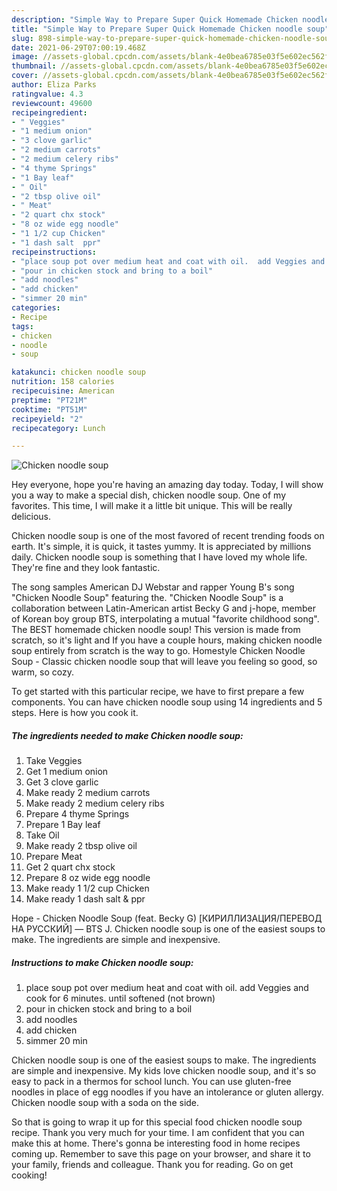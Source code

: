 ```yaml
---
description: "Simple Way to Prepare Super Quick Homemade Chicken noodle soup"
title: "Simple Way to Prepare Super Quick Homemade Chicken noodle soup"
slug: 898-simple-way-to-prepare-super-quick-homemade-chicken-noodle-soup
date: 2021-06-29T07:00:19.468Z
image: //assets-global.cpcdn.com/assets/blank-4e0bea6785e03f5e602ec562f230caae08da540cada707380b4fe1bbebba43da.png
thumbnail: //assets-global.cpcdn.com/assets/blank-4e0bea6785e03f5e602ec562f230caae08da540cada707380b4fe1bbebba43da.png
cover: //assets-global.cpcdn.com/assets/blank-4e0bea6785e03f5e602ec562f230caae08da540cada707380b4fe1bbebba43da.png
author: Eliza Parks
ratingvalue: 4.3
reviewcount: 49600
recipeingredient:
- " Veggies"
- "1 medium onion"
- "3 clove garlic"
- "2 medium carrots"
- "2 medium celery ribs"
- "4 thyme Springs"
- "1 Bay leaf"
- " Oil"
- "2 tbsp olive oil"
- " Meat"
- "2 quart chx stock"
- "8 oz wide egg noodle"
- "1 1/2 cup Chicken"
- "1 dash salt  ppr"
recipeinstructions:
- "place soup pot over medium heat and coat with oil.  add Veggies and cook for 6 minutes. until softened (not brown)"
- "pour in chicken stock and bring to a boil"
- "add noodles"
- "add chicken"
- "simmer 20 min"
categories:
- Recipe
tags:
- chicken
- noodle
- soup

katakunci: chicken noodle soup 
nutrition: 158 calories
recipecuisine: American
preptime: "PT21M"
cooktime: "PT51M"
recipeyield: "2"
recipecategory: Lunch

---
```



![Chicken noodle soup](//assets-global.cpcdn.com/assets/blank-4e0bea6785e03f5e602ec562f230caae08da540cada707380b4fe1bbebba43da.png)

Hey everyone, hope you're having an amazing day today. Today, I will show you a way to make a special dish, chicken noodle soup. One of my favorites. This time, I will make it a little bit unique. This will be really delicious.

Chicken noodle soup is one of the most favored of recent trending foods on earth. It's simple, it is quick, it tastes yummy. It is appreciated by millions daily. Chicken noodle soup is something that I have loved my whole life. They're fine and they look fantastic.

The song samples American DJ Webstar and rapper Young B&#39;s song &#34;Chicken Noodle Soup&#34; featuring the. &#34;Chicken Noodle Soup&#34; is a collaboration between Latin-American artist Becky G and j-hope, member of Korean boy group BTS, interpolating a mutual &#34;favorite childhood song&#34;. The BEST homemade chicken noodle soup! This version is made from scratch, so it&#39;s light and If you have a couple hours, making chicken noodle soup entirely from scratch is the way to go. Homestyle Chicken Noodle Soup - Classic chicken noodle soup that will leave you feeling so good, so warm, so cozy.


To get started with this particular recipe, we have to first prepare a few components. You can have chicken noodle soup using 14 ingredients and 5 steps. Here is how you cook it.

<!--inarticleads1-->

##### The ingredients needed to make Chicken noodle soup:

1. Take  Veggies
1. Get 1 medium onion
1. Get 3 clove garlic
1. Make ready 2 medium carrots
1. Make ready 2 medium celery ribs
1. Prepare 4 thyme Springs
1. Prepare 1 Bay leaf
1. Take  Oil
1. Make ready 2 tbsp olive oil
1. Prepare  Meat
1. Get 2 quart chx stock
1. Prepare 8 oz wide egg noodle
1. Make ready 1 1/2 cup Chicken
1. Make ready 1 dash salt &amp; ppr


Hope - Chicken Noodle Soup (feat. Becky G) [КИРИЛЛИЗАЦИЯ/ПЕРЕВОД НА РУССКИЙ] — BTS J. Chicken noodle soup is one of the easiest soups to make. The ingredients are simple and inexpensive. 

<!--inarticleads2-->

##### Instructions to make Chicken noodle soup:

1. place soup pot over medium heat and coat with oil.  add Veggies and cook for 6 minutes. until softened (not brown)
1. pour in chicken stock and bring to a boil
1. add noodles
1. add chicken
1. simmer 20 min


Chicken noodle soup is one of the easiest soups to make. The ingredients are simple and inexpensive. My kids love chicken noodle soup, and it&#39;s so easy to pack in a thermos for school lunch. You can use gluten-free noodles in place of egg noodles if you have an intolerance or gluten allergy. Chicken noodle soup with a soda on the side. 

So that is going to wrap it up for this special food chicken noodle soup recipe. Thank you very much for your time. I am confident that you can make this at home. There's gonna be interesting food in home recipes coming up. Remember to save this page on your browser, and share it to your family, friends and colleague. Thank you for reading. Go on get cooking!
